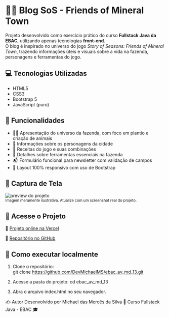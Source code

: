 # 🧑‍🌾 Blog SoS - Friends of Mineral Town

Projeto desenvolvido como exercício prático do curso **Fullstack Java da EBAC**, utilizando apenas tecnologias **front-end**.  
O blog é inspirado no universo do jogo *Story of Seasons: Friends of Mineral Town*, trazendo informações úteis e visuais sobre a vida na fazenda, personagens e ferramentas do jogo.

## 💻 Tecnologias Utilizadas

- HTML5
- CSS3
- Bootstrap 5
- JavaScript (puro)

## 🌟 Funcionalidades

- 🧑‍🌾 Apresentação do universo da fazenda, com foco em plantio e criação de animais  
- 👥 Informações sobre os personagens da cidade  
- 🍳 Receitas do jogo e suas combinações  
- 🔧 Detalhes sobre ferramentas essenciais na fazenda  
- 📬 Formulário funcional para newsletter com validação de campos  
- 📱 Layout 100% responsivo com uso de Bootstrap

## 📸 Captura de Tela

![preview do projeto](https://ebac-av-md-13.vercel.app/assets/img/screen.jpg)  
<sub>Imagem meramente ilustrativa. Atualize com um screenshot real do projeto.</sub>

## 🚀 Acesse o Projeto

🔗 [Projeto online na Vercel](https://ebac-av-md-13.vercel.app)

📁 [Repositório no GitHub](https://github.com/DevMichaelMS/ebac_av_md_13)

## 📌 Como executar localmente

1. Clone o repositório:  
   git clone https://github.com/DevMichaelMS/ebac_av_md_13.git

2. Acesse a pasta do projeto:
   cd ebac_av_md_13

3. Abra o arquivo index.html no seu navegador.


✍️ Autor
Desenvolvido por Michael das Mercês da Silva 💼
Curso Fullstack Java - EBAC 🎓

